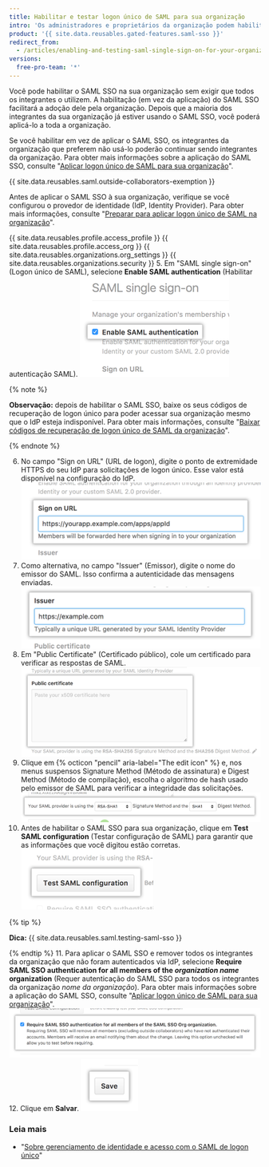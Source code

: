```yaml
---
title: Habilitar e testar logon único de SAML para sua organização
intro: 'Os administradores e proprietários da organização podem habilitar o logon único (SSO, Single Sign-On) de SAML para adicionar uma camada extra de segurança à organização.'
product: '{{ site.data.reusables.gated-features.saml-sso }}'
redirect_from:
  - /articles/enabling-and-testing-saml-single-sign-on-for-your-organization
versions:
  free-pro-team: '*'
---
```


Você pode habilitar o SAML SSO na sua organização sem exigir que todos os integrantes o utilizem. A habilitação (em vez da aplicação) do SAML SSO facilitará a adoção dele pela organização. Depois que a maioria dos integrantes da sua organização já estiver usando o SAML SSO, você poderá aplicá-lo a toda a organização.

Se você habilitar em vez de aplicar o SAML SSO, os integrantes da organização que preferem não usá-lo poderão continuar sendo integrantes da organização. Para obter mais informações sobre a aplicação do SAML SSO, consulte "[Aplicar logon único de SAML para sua organização](/articles/enforcing-saml-single-sign-on-for-your-organization)".

{{ site.data.reusables.saml.outside-collaborators-exemption }}

Antes de aplicar o SAML SSO à sua organização, verifique se você configurou o provedor de identidade (IdP, Identity Provider). Para obter mais informações, consulte "[Preparar para aplicar logon único de SAML na organização](/articles/preparing-to-enforce-saml-single-sign-on-in-your-organization)".

{{ site.data.reusables.profile.access_profile }}
{{ site.data.reusables.profile.access_org }}
{{ site.data.reusables.organizations.org_settings }}
{{ site.data.reusables.organizations.security }}
5. Em "SAML single sign-on" (Logon único de SAML), selecione **Enable SAML authentication** (Habilitar autenticação SAML). ![Caixa de seleção para habilitar SAML SSO](/assets/images/help/saml/saml_enable.png)

  {% note %}

  **Observação:** depois de habilitar o SAML SSO, baixe os seus códigos de recuperação de logon único para poder acessar sua organização mesmo que o IdP esteja indisponível. Para obter mais informações, consulte "[Baixar códigos de recuperação de logon único de SAML da organização](/articles/downloading-your-organization-s-saml-single-sign-on-recovery-codes)".

  {% endnote %}

6. No campo "Sign on URL" (URL de logon), digite o ponto de extremidade HTTPS do seu IdP para solicitações de logon único. Esse valor está disponível na configuração do IdP. ![Campo referente à URL para a qual os integrantes serão encaminhados ao entrarem](/assets/images/help/saml/saml_sign_on_url.png)
7. Como alternativa, no campo "Issuer" (Emissor), digite o nome do emissor do SAML. Isso confirma a autenticidade das mensagens enviadas. ![Campo referente ao nome do emissor de SAML](/assets/images/help/saml/saml_issuer.png)
8. Em "Public Certificate" (Certificado público), cole um certificado para verificar as respostas de SAML. ![Campo referente ao certificado público do seu provedor de identidade](/assets/images/help/saml/saml_public_certificate.png)
9. Clique em {% octicon "pencil" aria-label="The edit icon" %} e, nos menus suspensos Signature Method (Método de assinatura) e Digest Method (Método de compilação), escolha o algoritmo de hash usado pelo emissor de SAML para verificar a integridade das solicitações. ![Menus suspensos Signature Method (Método de assinatura) e Digest Method (Método de compilação) para os algoritmos de hash usados pelo emissor de SAML](/assets/images/help/saml/saml_hashing_method.png)
10. Antes de habilitar o SAML SSO para sua organização, clique em **Test SAML configuration** (Testar configuração de SAML) para garantir que as informações que você digitou estão corretas. ![Botão para testar a configuração de SAML antes da aplicação](/assets/images/help/saml/saml_test.png)

  {% tip %}

  **Dica:** {{ site.data.reusables.saml.testing-saml-sso }}

  {% endtip %}
11. Para aplicar o SAML SSO e remover todos os integrantes da organização que não foram autenticados via IdP, selecione **Require SAML SSO authentication for all members of the _organization name_ organization** (Requer autenticação do SAML SSO para todos os integrantes da organização *nome da organização*). Para obter mais informações sobre a aplicação do SAML SSO, consulte "[Aplicar logon único de SAML para sua organização](/articles/enforcing-saml-single-sign-on-for-your-organization)". ![Caixa de seleção para exigir SAML SSO para sua organização ](/assets/images/help/saml/saml_require_saml_sso.png)
12. Clique em **Salvar**. ![Botão para salvar as configurações do SAML SSO](/assets/images/help/saml/saml_save.png)

### Leia mais

- "[Sobre gerenciamento de identidade e acesso com o SAML de logon único](/articles/about-identity-and-access-management-with-saml-single-sign-on)"
